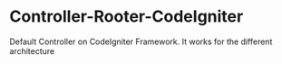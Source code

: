 # Controller-Rooter-CodeIgniter
Default Controller on CodeIgniter Framework. It works for the different architecture
